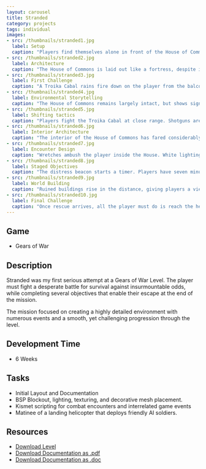 ```yaml
---
layout: carousel
title: Stranded
category: projects
tags: individual
images:
- src: /thumbnails/stranded1.jpg
  label: Setup
  caption: "Players find themselves alone in front of the House of Commons. <a href='http://www.youtube.com/watch?v=h3oKD9mPa4o' target='_blank'>Watch the video.</a>"
- src: /thumbnails/stranded2.jpg
  label: Architecture
  caption: "The House of Commons is laid out like a fortress, despite its majestic architecture. The stairs act as a bottleneck, and cover is laid out to cover the entrances. The balcony mounted Troika machine gun offers an excellent line of fire over most of the battlefield."
- src: /thumbnails/stranded3.jpg
  label: First Challenge 
  caption: "A Troika Cabal rains fire down on the player from the balcony of the House of Commons"
- src: /thumbnails/stranded4.jpg
  label: Environmental Storytelling
  caption: "The House of Commons remains largely intact, but shows signs of repeated conflict, as evidenced by the rubble strewn across the groung, ruined sections of wall and defensively placed sandbag walls."
- src: /thumbnails/stranded5.jpg
  label: Shifting tactics
  caption: "Players fight the Troika Cabal at close range. Shotguns are optimal here."
- src: /thumbnails/stranded6.jpg
  label: Interior Architecture
  caption: "The interior of the House of Commons has fared considerably worse than the exterior. Access to the rest of the building has been cut off by collapsed walls and ceilings."
- src: /thumbnails/stranded7.jpg
  label: Encounter Design
  caption: "Wretches ambush the player inside the House. White lighting porvides a clue for where to go."
- src: /thumbnails/stranded8.jpg
  label: Staged Objectives
  caption: "The distress beacon starts a timer. Players have seven minutes to complete the level's objectives."
- src: /thumbnails/stranded9.jpg
  label: World Building
  caption: "Ruined buildings rise in the distance, giving players a view into the outside world."
- src: /thumbnails/stranded10.jpg
  label: Final Challenge
  caption: "Once rescue arrives, all the player must do is reach the helicopter alive."
---
```


## Game
- Gears of War

## Description
Stranded was my first serious attempt at a Gears of War Level. The player must fight a desperate battle for survival against insurmountable odds, while completing several objectives that enable their escape at the end of the mission.

The mission focused on creating a highly detailed environment with numerous events and a smooth, yet challenging progression through the level.

## Development Time
- 6 Weeks

## Tasks
- Initial Layout and Documentation
- BSP Blockout, lighting, texturing, and decorative mesh placement.
- Kismet scripting for combat encounters and interrelated game events
- Matinee of a landing helicopter that deploys friendly AI soldiers.

## Resources
- [Download Level](/images/stranded_assets/Stranded.zip)
- [Download Documentation as .pdf](/images/stranded_assets/Krueger_GOW_LDD.pdf)
- [Download Documentation as .doc](/images/stranded_assets/Krueger_GOW_LDD.doc)